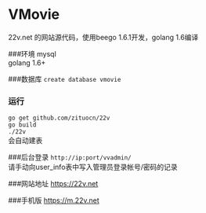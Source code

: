 # VMovie
22v.net 的网站源代码，使用beego 1.6.1开发，golang 1.6编译 

###环境
mysql  
golang 1.6+ 

###数据库
`create database vmovie`

### 运行
`go get github.com/zituocn/22v`  
`go build`  
`./22v`  
会自动建表

###后台登录
`http://ip:port/vvadmin/`  
请手动向user_info表中写入管理员登录帐号/密码的记录


###网站地址
https://22v.net

###手机版
https://m.22v.net